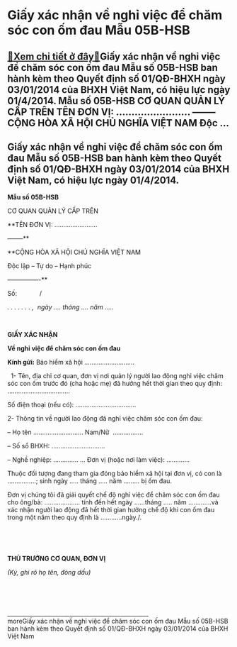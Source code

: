 Giấy xác nhận về nghỉ việc để chăm sóc con ốm đau Mẫu 05B-HSB
================================================================

[:gift:Xem chi tiết ở đây:gift:](https://hddtvn.com/giay-xac-nha%cc%a3n-ve-nghi-viec-de-cham-soc-con-om-dau-mau-05b-hsb/)Giấy xác nhận về nghỉ việc để chăm sóc con ốm đau Mẫu số 05B-HSB ban hành kèm theo Quyết định số 01/QĐ-BHXH ngày 03/01/2014 của BHXH Việt Nam, có hiệu lực ngày 01/4/2014. Mẫu số 05B-HSB CƠ QUAN QUẢN LÝ CẤP TRÊN TÊN ĐƠN VỊ: …………………… ——– CỘNG HÒA XÃ HỘI CHỦ NGHĨA VIỆT NAM Độc …
------------------------------------------------------------------------------------------------------------------------------------------------------------------------------------------------------------------------------------------------------------------------------------------



Giấy xác nhận về nghỉ việc để chăm sóc con ốm đau Mẫu số 05B-HSB ban hành kèm theo Quyết định số 01/QĐ-BHXH ngày 03/01/2014 của BHXH Việt Nam, có hiệu lực ngày 01/4/2014.
----------------------------------------------------------------------------------------------------------------------------------------------------------------------------------




**Mẫu số 05B-HSB**




CƠ QUAN QUẢN LÝ CẤP TRÊN  

**TÊN ĐƠN VỊ: ……………………  

 ——–**

**CỘNG HÒA XÃ HỘI CHỦ NGHĨA VIỆT NAM  

 Độc lập – Tự do – Hạnh phúc  

 —————-**



Số:             /

*. . . . . . . ,  ngày …. tháng …. năm .….*



 



**GIẤY XÁC NHẬN**  

**Về nghỉ việc để chăm sóc con ốm đau**

**Kính gửi:** Bảo hiểm xã hội ……………………….  

  
1- Tên, địa chỉ cơ quan, đơn vị nơi quản lý người lao động nghỉ việc chăm sóc con ốm trước đó (cha hoặc mẹ) đã hưởng hết thời gian theo quy định: ……………………………..  

Số điện thoại (nếu có): …………………………….  

2- Thông tin về người lao động đã nghỉ việc chăm sóc con ốm đau:  

– Họ tên ………………………. Nam/Nữ  ……………..  

– Số sổ BHXH: …………………………  

– Nghề nghiệp: ………….. … Đơn vị (hoặc nơi làm việc): ………….


Thuộc đối tượng đang tham gia đóng bảo hiểm xã hội tại đơn vị, có con là …………….; sinh ngày ….. tháng ….. năm ……… bị ốm đau.


Đơn vị chúng tôi đã giải quyết chế độ nghỉ việc để chăm sóc con ốm đau cho ông/bà: ……………….. tính đến hết ngày ……tháng ….. năm ………….và xác nhận người lao động đã hết thời gian hưởng chế độ khi con ốm đau trong một năm theo quy định là …………ngày./.  

 






 

**THỦ TRƯỞNG CƠ QUAN, ĐƠN VỊ**  

*(Ký, ghi rõ họ tên, đóng dấu)*



 



 



\_\_\_\_\_\_\_\_\_\_\_\_\_\_\_\_\_\_\_\_\_\_\_\_\_\_\_\_\_\_\_\_\_\_\_\_\_\_\_\_\_\_\_\_\_\_\_\_\_\_
   
moreGiấy xác nhận về nghỉ việc để chăm sóc con ốm đau Mẫu số 05B-HSB ban hành kèm theo Quyết định số 01/QĐ-BHXH ngày 03/01/2014 của BHXH Việt Nam

